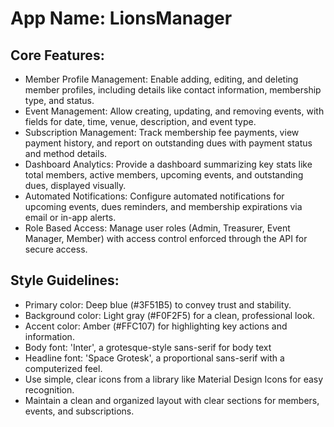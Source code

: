 # **App Name**: LionsManager

## Core Features:

- Member Profile Management: Enable adding, editing, and deleting member profiles, including details like contact information, membership type, and status.
- Event Management: Allow creating, updating, and removing events, with fields for date, time, venue, description, and event type.
- Subscription Management: Track membership fee payments, view payment history, and report on outstanding dues with payment status and method details.
- Dashboard Analytics: Provide a dashboard summarizing key stats like total members, active members, upcoming events, and outstanding dues, displayed visually.
- Automated Notifications: Configure automated notifications for upcoming events, dues reminders, and membership expirations via email or in-app alerts.
- Role Based Access: Manage user roles (Admin, Treasurer, Event Manager, Member) with access control enforced through the API for secure access.

## Style Guidelines:

- Primary color: Deep blue (#3F51B5) to convey trust and stability.
- Background color: Light gray (#F0F2F5) for a clean, professional look.
- Accent color: Amber (#FFC107) for highlighting key actions and information.
- Body font: 'Inter', a grotesque-style sans-serif for body text
- Headline font: 'Space Grotesk', a proportional sans-serif with a computerized feel.
- Use simple, clear icons from a library like Material Design Icons for easy recognition.
- Maintain a clean and organized layout with clear sections for members, events, and subscriptions.